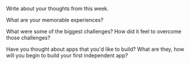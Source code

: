 Write about your thoughts from this week.

What are your memorable experiences? 

What were some of the biggest challenges? How did it feel to overcome those challenges?

Have you thought about apps that you'd like to build? What are they, how will you begin to build your first independent app?
